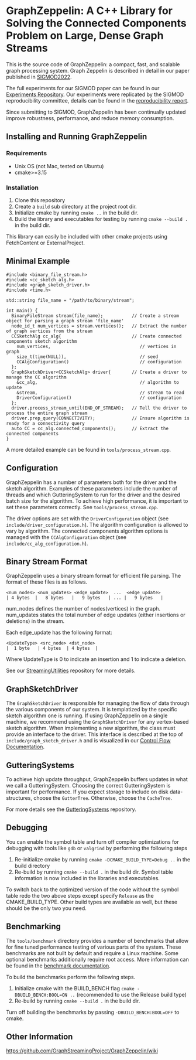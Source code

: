 # GraphZeppelin: A C++ Library for Solving the Connected Components Problem on Large, Dense Graph Streams
This is the source code of GraphZeppelin: a compact, fast, and scalable graph processing system. Graph Zeppelin is described in detail in our paper published in [SIGMOD2022](https://dl.acm.org/doi/10.1145/3514221.3526146).

The full experiments for our SIGMOD paper can be found in our [Experiments Repository](https://github.com/GraphStreamingProject/ZeppelinExperiments). Our experiments were replicated by the SIGMOD reproducibility committee, details can be found in the [reproducibility report](https://reproducibility.sigmod.org/rep_rep/2023/Dayan-SIGMODReproReport26.pdf).

Since submitting to SIGMOD, GraphZeppelin has been continually updated improve robustness, performance, and reduce memory consumption.

## Installing and Running GraphZeppelin
### Requirements
- Unix OS (not Mac, tested on Ubuntu)
- cmake>=3.15

### Installation
1. Clone this repository
2. Create a `build` sub directory at the project root dir.
3. Initialize cmake by running `cmake ..` in the build dir.
4. Build the library and executables for testing by running `cmake --build .` in the build dir.

This library can easily be included with other cmake projects using FetchContent or ExternalProject.

## Minimal Example
```
#include <binary_file_stream.h>
#include <cc_sketch_alg.h>
#include <graph_sketch_driver.h>
#include <time.h>

std::string file_name = "/path/to/binary/stream";

int main() {
  BinaryFileStream stream(file_name);           // Create a stream object for parsing a graph stream 'file_name'
  node_id_t num_vertices = stream.vertices();   // Extract the number of graph vertices from the stream
  CCSketchAlg cc_alg{                           // Create connected components sketch algorithm
    num_vertices,                                  // vertices in graph
    size_t(time(NULL)),                            // seed
    CCAlgConfiguration()                           // configuration
  }; 
  GraphSketchDriver<CCSketchAlg> driver{        // Create a driver to manage the CC algorithm
    &cc_alg,                                       // algorithm to update
    &stream,                                       // stream to read
    DriverConfiguration()                          // configuration
  };
  driver.process_stream_until(END_OF_STREAM);   // Tell the driver to process the entire graph stream
  driver.prep_query(CONNECTIVITY);              // Ensure algorithm is ready for a connectivity query
  auto CC = cc_alg.connected_components();      // Extract the connected components
}
```
A more detailed example can be found in `tools/process_stream.cpp`.

## Configuration
GraphZeppelin has a number of parameters both for the driver and the sketch algorithm. Examples of these parameters include the number of threads and which GutteringSystem to run for the driver and the desired batch size for the algorithm.
To achieve high performance, it is important to set these parameters correctly. See `tools/process_stream.cpp`.

The driver options are set with the `DriverConfiguration` object (see `include/driver_configuration.h`).
The algorithm configuration is allowed to vary by algorithm. The connected components algorithm options is managed with the `CCAlgConfiguration` object (see `include/cc_alg_configuration.h`).

## Binary Stream Format
GraphZeppelin uses a binary stream format for efficient file parsing. The format of these files is as follows.
```
<num_nodes> <num_updates> <edge_update>  ...  <edge_update>
| 4 bytes  |   8 bytes   |   9 bytes   | ... |   9 bytes   |
```
num_nodes defines the number of nodes(vertices) in the graph. num_updates states the total number of edge updates (either insertions or deletions) in the stream.

Each edge_update has the following format:
```
<UpdateType> <src_node> <dst_node>
|  1 byte   | 4 bytes  | 4 bytes  |
```
Where UpdateType is 0 to indicate an insertion and 1 to indicate a deletion.

See our [StreamingUtilities](https://github.com/GraphStreamingProject/StreamingUtilities) repository for more details.


## GraphSketchDriver
The `GraphSketchDriver` is responsible for managing the flow of data through the various components of our system. It is templatized by the specific sketch algorithm one is running. If using GraphZeppelin on a single machine, we recommend using the `GraphSketchDriver` for any vertex-based sketch algorithm. When implementing a new algorithm, the class must provide an interface to the driver. This interface is described at the top of `include/graph_sketch_driver.h` and is visualized in our [Control Flow Documentation](/docs/control_flow.md).

## GutteringSystems
To achieve high update throughput, GraphZeppelin buffers updates in what we call a GutteringSystem. Choosing the correct GutteringSystem is important for performance. If you expect storage to include on disk data-structures, choose the `GutterTree`. Otherwise, choose the `CacheTree`.

For more details see the [GutteringSystems](https://github.com/GraphStreamingProject/GutterTree) repository.

## Debugging
You can enable the symbol table and turn off compiler optimizations for debugging with tools like `gdb` or `valgrind` by performing the following steps
1. Re-initialize cmake by running `cmake -DCMAKE_BUILD_TYPE=Debug ..` in the build directory
2. Re-build by running `cmake --build .` in the build dir. Symbol table information is now included in the libraries and executables.

To switch back to the optimized version of the code without the symbol table redo the two above steps except specify `Release` as the CMAKE_BUILD_TYPE.
Other build types are available as well, but these should be the only two you need.

## Benchmarking
The `tools/benchmark` directory provides a number of benchmarks that allow for fine tuned performance testing of various parts of the system. These benchmarks are not built by default and require a Linux machine. Some optional benchmarks additionally require root access. More information can be found in the [benchmark documentation](/tools/benchmark/BENCH.md).

To build the benchmarks perform the following steps.
1. Initialize cmake with the BUILD_BENCH flag `cmake -DBUILD_BENCH:BOOL=ON ..` (recommended to use the Release build type)
2. Re-build by running `cmake --build .` in the build dir.

Turn off building the benchmarks by passing `-DBUILD_BENCH:BOOL=OFF` to cmake.

## Other Information
https://github.com/GraphStreamingProject/GraphZeppelin/wiki
